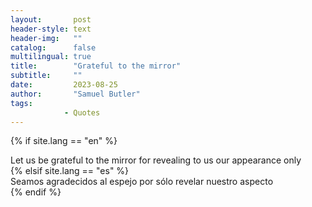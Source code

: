 ```yaml
---
layout:       post
header-style: text
header-img:   ""
catalog:      false
multilingual: true
title:        "Grateful to the mirror"
subtitle:     ""
date:         2023-08-25
author:       "Samuel Butler"
tags:
            - Quotes
---
```


{% if site.lang == "en" %}
<div class="en post-container">
    Let us be grateful to the mirror for revealing to us our appearance only
</div>
{% elsif site.lang == "es" %}
<div class="es post-container">
    Seamos agradecidos al espejo por sólo revelar nuestro aspecto
</div>
{% endif %}